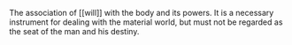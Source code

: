 The association of [[will]] with the body and its powers. It is a necessary instrument for dealing with the material world, but must not be regarded as the seat of the man and his destiny. 